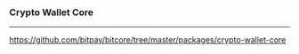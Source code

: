 ### Crypto Wallet Core
---
https://github.com/bitpay/bitcore/tree/master/packages/crypto-wallet-core

```
```

```
```

```
```


